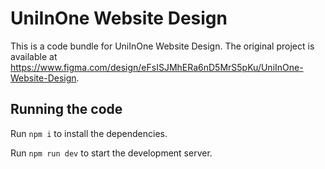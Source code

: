 
  # UniInOne Website Design

  This is a code bundle for UniInOne Website Design. The original project is available at https://www.figma.com/design/eFsISJMhERa6nD5MrS5pKu/UniInOne-Website-Design.

  ## Running the code

  Run `npm i` to install the dependencies.

  Run `npm run dev` to start the development server.
  